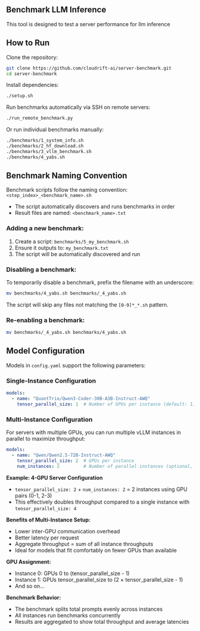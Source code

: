 ## Benchmark LLM Inference

This tool is designed to test a server performance for llm inference

## How to Run

Clone the repository:
```bash
git clone https://github.com/cloudrift-ai/server-benchmark.git
cd server-benchmark
```

Install dependencies:
```bash
./setup.sh
```

Run benchmarks automatically via SSH on remote servers:
```bash
./run_remote_benchmark.py
```

Or run individual benchmarks manually:
```bash
./benchmarks/1_system_info.sh
./benchmarks/2_hf_download.sh
./benchmarks/3_vllm_benchmark.sh
./benchmarks/4_yabs.sh
```

## Benchmark Naming Convention

Benchmark scripts follow the naming convention: `<step_index>_<benchmark_name>.sh`
- The script automatically discovers and runs benchmarks in order
- Result files are named: `<benchmark_name>.txt`

### Adding a new benchmark:
1. Create a script: `benchmarks/5_my_benchmark.sh`
2. Ensure it outputs to: `my_benchmark.txt`
3. The script will be automatically discovered and run

### Disabling a benchmark:
To temporarily disable a benchmark, prefix the filename with an underscore:
```bash
mv benchmarks/4_yabs.sh benchmarks/_4_yabs.sh
```
The script will skip any files not matching the `[0-9]*_*.sh` pattern.

### Re-enabling a benchmark:
```bash
mv benchmarks/_4_yabs.sh benchmarks/4_yabs.sh
```

## Model Configuration

Models in `config.yaml` support the following parameters:

### Single-Instance Configuration
```yaml
models:
  - name: "QuantTrio/Qwen3-Coder-30B-A3B-Instruct-AWQ"
    tensor_parallel_size: 1  # Number of GPUs per instance (default: 1)
```

### Multi-Instance Configuration
For servers with multiple GPUs, you can run multiple vLLM instances in parallel to maximize throughput:

```yaml
models:
  - name: "Qwen/Qwen2.5-72B-Instruct-AWQ"
    tensor_parallel_size: 2  # GPUs per instance
    num_instances: 2         # Number of parallel instances (optional, default: 1)
```

**Example: 4-GPU Server Configuration**
- `tensor_parallel_size: 2` + `num_instances: 2` = 2 instances using GPU pairs (0-1, 2-3)
- This effectively doubles throughput compared to a single instance with `tensor_parallel_size: 4`

**Benefits of Multi-Instance Setup:**
- Lower inter-GPU communication overhead
- Better latency per request
- Aggregate throughput = sum of all instance throughputs
- Ideal for models that fit comfortably on fewer GPUs than available

**GPU Assignment:**
- Instance 0: GPUs 0 to (tensor_parallel_size - 1)
- Instance 1: GPUs tensor_parallel_size to (2 × tensor_parallel_size - 1)
- And so on...

**Benchmark Behavior:**
- The benchmark splits total prompts evenly across instances
- All instances run benchmarks concurrently
- Results are aggregated to show total throughput and average latencies
